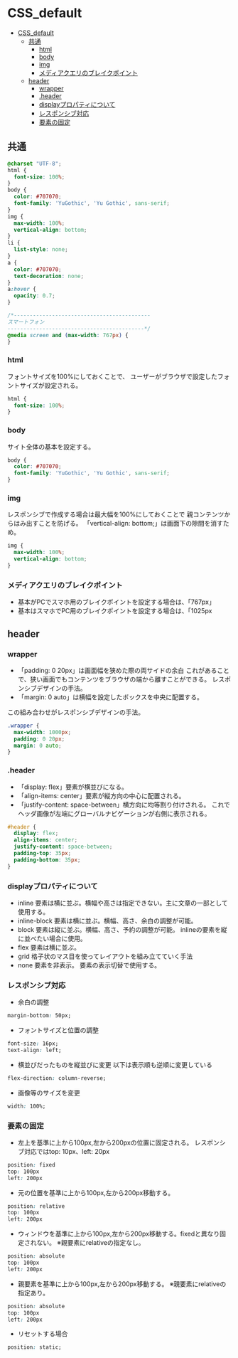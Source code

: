 # CSS_default

- [CSS\_default](#css_default)
  - [共通](#共通)
    - [html](#html)
    - [body](#body)
    - [img](#img)
    - [メディアクエリのブレイクポイント](#メディアクエリのブレイクポイント)
  - [header](#header)
    - [wrapper](#wrapper)
    - [.header](#header-1)
    - [displayプロパティについて](#displayプロパティについて)
    - [レスポンシブ対応](#レスポンシブ対応)
    - [要素の固定](#要素の固定)


## 共通
```css
@charset "UTF-8";
html {
  font-size: 100%;
}
body {
  color: #707070;
  font-family: 'YuGothic', 'Yu Gothic', sans-serif;
}
img {
  max-width: 100%;
  vertical-align: bottom;
}
li {
  list-style: none;
}
a {
  color: #707070;
  text-decoration: none;
}
a:hover {
  opacity: 0.7;
}

/*-------------------------------------------
スマートフォン
-------------------------------------------*/
@media screen and (max-width: 767px) {
}
```

### html
フォントサイズを100%にしておくことで、
ユーザーがブラウザで設定したフォントサイズが設定される。
```css
html {
  font-size: 100%;
}
```


### body
サイト全体の基本を設定する。
```css
body {
  color: #707070;
  font-family: 'YuGothic', 'Yu Gothic', sans-serif;
}
```

### img
レスポンシブで作成する場合は最大幅を100%にしておくことで
親コンテンツからはみ出すことを防げる。
「vertical-align: bottom;」は画面下の隙間を消すため。
```css
img {
  max-width: 100%;
  vertical-align: bottom;
}
```

### メディアクエリのブレイクポイント
- 基本がPCでスマホ用のブレイクポイントを設定する場合は、「767px」
- 基本はスマホでPC用のブレイクポイントを設定する場合は、「1025px

## header

### wrapper
- 「padding: 0 20px」は画面幅を狭めた際の両サイドの余白
これがあることで、狭い画面でもコンテンツをブラウザの端から離すことができる。
レスポンシブデザインの手法。
- 「margin: 0 auto」は横幅を設定したボックスを中央に配置する。

この組み合わせがレスポンシブデザインの手法。
```css
.wrapper {
  max-width: 1000px;
  padding: 0 20px;
  margin: 0 auto;
}
```

### .header

- 「display: flex」要素が横並びになる。
- 「align-items: center」要素が縦方向の中心に配置される。
- 「justify-content: space-between」横方向に均等割り付けされる。
これでヘッダ画像が左端にグローバルナビゲーションが右側に表示される。

```css
#header {
  display: flex;
  align-items: center;
  justify-content: space-between;
  padding-top: 35px;
  padding-bottom: 35px;
}
```

### displayプロパティについて
- inline
要素は横に並ぶ。横幅や高さは指定できない。主に文章の一部として使用する。
- inline-block
要素は横に並ぶ。横幅、高さ、余白の調整が可能。
- block
要素は縦に並ぶ。横幅、高さ、予約の調整が可能。
inlineの要素を縦に並べたい場合に使用。
- flex
要素は横に並ぶ。
- grid
格子状のマス目を使ってレイアウトを組み立てていく手法
- none
要素を非表示。
要素の表示切替で使用する。

### レスポンシブ対応
- 余白の調整
```css
margin-bottom: 50px;
```

- フォントサイズと位置の調整
```css
font-size: 16px;
text-align: left;
```

- 横並びだったものを縦並びに変更
以下は表示順も逆順に変更している
```css
flex-direction: column-reverse;
```

- 画像等のサイズを変更
```css
width: 100%;
```


### 要素の固定
- 左上を基準に上から100px,左から200pxの位置に固定される。
レスポンシブ対応ではtop: 10px、left: 20px
```css
position: fixed
top: 100px
left: 200px
```

- 元の位置を基準に上から100px,左から200px移動する。
```css
position: relative
top: 100px
left: 200px
```

- ウィンドウを基準に上から100px,左から200px移動する。fixedと異なり固定されない。
※親要素にrelativeの指定なし。
```css
position: absolute
top: 100px
left: 200px
```

- 親要素を基準に上から100px,左から200px移動する。
※親要素にrelativeの指定あり。
```css
position: absolute
top: 100px
left: 200px
```

- リセットする場合
```css
position: static;
```